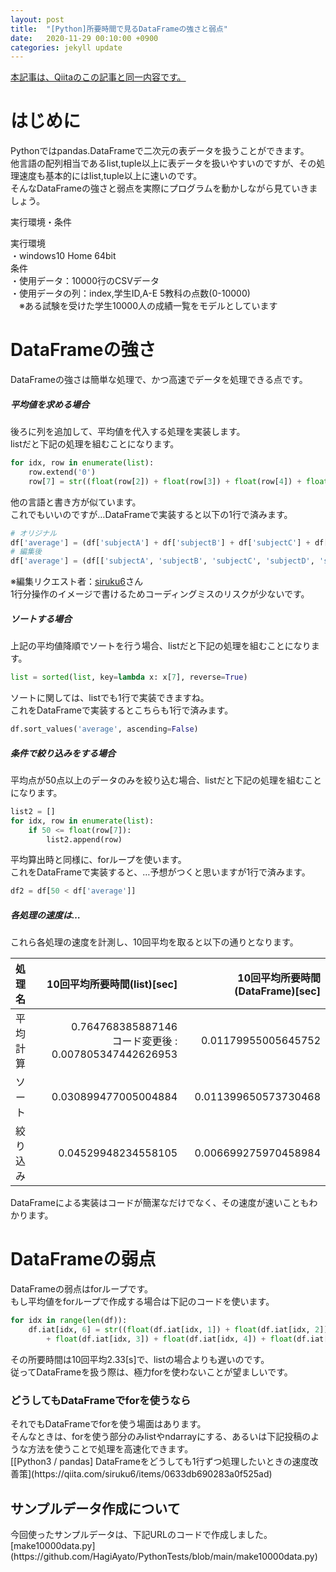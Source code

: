 ```yaml
---
layout: post
title:  "[Python]所要時間で見るDataFrameの強さと弱点"
date:   2020-11-29 00:10:00 +0900
categories: jekyll update
---
```

[本記事は、Qiitaのこの記事と同一内容です。](https://qiita.com/hagii-x/items/b226c12f489f22eb2a20)

<h1>はじめに</h1>
Pythonではpandas.DataFrameで二次元の表データを扱うことができます。<br/>
他言語の配列相当であるlist,tuple以上に表データを扱いやすいのですが、その処理速度も基本的にはlist,tuple以上に速いのです。<br/>
そんなDataFrameの強さと弱点を実際にプログラムを動かしながら見ていきましょう。<br/>
<p>実行環境・条件</p>
実行環境<br/>
・windows10 Home 64bit<br/>
条件<br/>
・使用データ：10000行のCSVデータ<br/>
・使用データの列：index,学生ID,A-E 5教科の点数(0-10000)<br/>
　※ある試験を受けた学生10000人の成績一覧をモデルとしています<br/>
<h1>DataFrameの強さ</h1>
DataFrameの強さは簡単な処理で、かつ高速でデータを処理できる点です。
<h5>平均値を求める場合</h5>
後ろに列を追加して、平均値を代入する処理を実装します。<br/>
listだと下記の処理を組むことになります。

```python
for idx, row in enumerate(list):
	row.extend('0')
	row[7] = str((float(row[2]) + float(row[3]) + float(row[4]) + float(row[5]) + float(row[6]))/5.0)
```
他の言語と書き方が似ています。<br/>
これでもいいのですが…DataFrameで実装すると以下の1行で済みます。

```python
# オリジナル
df['average'] = (df['subjectA'] + df['subjectB'] + df['subjectC'] + df['subjectD'] + df['subjectE'])/5
# 編集後
df['average'] = (df[['subjectA', 'subjectB', 'subjectC', 'subjectD', 'subjectE']].sum(axis=1))/5
```
※編集リクエスト者：[siruku6](https://qiita.com/siruku6)さん<br/>
1行分操作のイメージで書けるためコーディングミスのリスクが少ないです。
<h5>ソートする場合</h5>
上記の平均値降順でソートを行う場合、listだと下記の処理を組むことになります。

```python
list = sorted(list, key=lambda x: x[7], reverse=True)
```
ソートに関しては、listでも1行で実装できますね。<br/>
これをDataFrameで実装するとこちらも1行で済みます。

```python
df.sort_values('average', ascending=False)
```
<h5>条件で絞り込みをする場合</h5>
平均点が50点以上のデータのみを絞り込む場合、listだと下記の処理を組むことになります。

```python
list2 = []
for idx, row in enumerate(list):
	if 50 <= float(row[7]):
		list2.append(row)
```
平均算出時と同様に、forループを使います。<br/>
これをDataFrameで実装すると、…予想がつくと思いますが1行で済みます。

```python
df2 = df[50 < df['average']]
```
<h5>各処理の速度は…</h5>
これら各処理の速度を計測し、10回平均を取ると以下の通りとなります。

| 処理名 | 10回平均所要時間(list)[sec] | 10回平均所要時間(DataFrame)[sec] |
|:--|--:|--:|
| 平均計算 | 0.764768385887146<br/>コード変更後 : 0.007805347442626953 | 0.01179955005645752 |
| ソート | 0.030899477005004884 | 0.011399650573730468 |
| 絞り込み | 0.04529948234558105 | 0.006699275970458984 |

DataFrameによる実装はコードが簡潔なだけでなく、その速度が速いこともわかります。
<h1>DataFrameの弱点</h1>
DataFrameの弱点はforループです。<br/>
もし平均値をforループで作成する場合は下記のコードを使います。

```python
for idx in range(len(df)):
	df.iat[idx, 6] = str((float(df.iat[idx, 1]) + float(df.iat[idx, 2])
		+ float(df.iat[idx, 3]) + float(df.iat[idx, 4]) + float(df.iat[idx, 5])/5.0))
```
その所要時間は10回平均2.33[s]で、listの場合よりも遅いのです。<br/>
従ってDataFrameを扱う際は、極力forを使わないことが望ましいです。
<h3>どうしてもDataFrameでforを使うなら</h3>
それでもDataFrameでforを使う場面はあります。<br/>
そんなときは、forを使う部分のみlistやndarrayにする、あるいは下記投稿のような方法を使うことで処理を高速化できます。<br/>
[[Python3 / pandas] DataFrameをどうしても1行ずつ処理したいときの速度改善策](https://qiita.com/siruku6/items/0633db690283a0f525ad)
<h2>サンプルデータ作成について</h2>
今回使ったサンプルデータは、下記URLのコードで作成しました。<br/>
[make10000data.py](https://github.com/HagiAyato/PythonTests/blob/main/make10000data.py)


